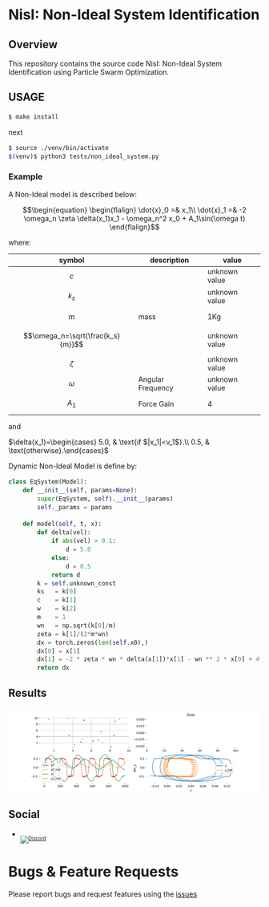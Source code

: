 # NisI: Non-Ideal System Identification

## Overview
This repository contains the source code NisI: Non-Ideal System Identification using Particle Swarm Optimization.

## USAGE

```bash
$ make install 
```
next 

```bash
$ source ./venv/bin/activate
$(venv)$ python3 tests/non_ideal_system.py
```

### Example
A Non-Ideal model is described below:
```math
\begin{equation}
\begin{flalign}
\dot{x}_0 =& x_1\\
\dot{x}_1 =& -2 \omega_n \zeta \delta(x_1)x_1 - \omega_n^2 x_0 + A_1\sin(\omega t)
\end{flalign}
```

where: 

|symbol| description| value|
|---|---|---|
|$$c$$ ||unknown value|
|$$k_s$$| |unknown value|
|$$m$$ |mass|1Kg|
|$$\omega_n=\sqrt{\frac{k_s}{m}}$$ ||unknown value|
|$$\zeta$$||unknown value|
|$$\omega$$ |Angular Frequency|unknown value|
|$$A_1$$ | Force Gain|4|

and

$`\delta(x_1)=\begin{cases}  5.0, & \text{if $|x_1|<v_1$}.\\   0.5, & \text{otherwise}.\end{cases}`$

Dynamic Non-Ideal Model is define by:

```python
class EqSystem(Model):
    def __init__(self, params=None):
        super(EqSystem, self).__init__(params)
        self._params = params

    def model(self, t, x):
        def delta(vel):
            if abs(vel) > 0.1:
                d = 5.0
            else:
                d = 0.5
            return d
        k = self.unknown_const
        ks   = k[0]
        c    = k[1]
        w    = k[2]
        m    = 1
        wn   = np.sqrt(k[0]/m)
        zeta = k[1]/(2*m*wn)
        dx = torch.zeros(len(self.x0),)
        dx[0] = x[1]
        dx[1] = -2 * zeta * wn * delta(x[1])*x[1] - wn ** 2 * x[0] + 4*np.sin(2*np.pi*k[2]*t)
        return dx
```

## Results

![](images/optimization.gif)

## Social

* <sub><sub>[![Discord](https://img.shields.io/discord/1163988043536011344?logo=discord&logoColor=white)](https://discord.gg/c4yWGHcAeM)</sub></sub>

# Bugs & Feature Requests
Please report bugs and request features using the [issues](https://gitlab.com/jeferson.lima/nisi/-/issues)
